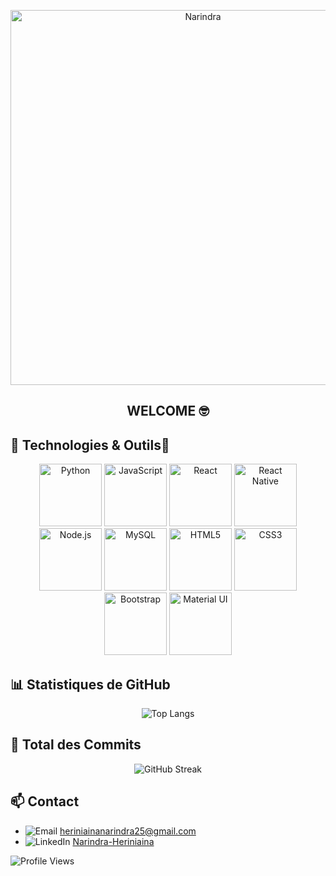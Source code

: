 <p align="center">
  <img src="https://media.giphy.com/media/v1.Y2lkPTc5MGI3NjExNjYxaHY5cjJnNm5neG8xZzNmMmpkbDh4NGxjMGNtMmF5aGRoNW44YiZlcD12MV9pbnRlcm5hbF9naWZfYnlfaWQmY3Q9Zw/27c7Jo2GU5tpCEQT0y/giphy.gif" alt="Narindra" width="600"/>
</p>
<h2 align="center">WELCOME  🤓</h2>


## 🔧 Technologies & Outils🔧
<p align="center">
  <img src="https://img.shields.io/badge/-Python-333333?style=flat&logo=python&logoWidth=40" alt="Python" width="100"/>
  <img src="https://img.shields.io/badge/-JavaScript-333333?style=flat&logo=javascript&logoWidth=40" alt="JavaScript" width="100"/>
  <img src="https://img.shields.io/badge/-React-333333?style=flat&logo=react&logoWidth=40" alt="React" width="100"/>
  <img src="https://img.shields.io/badge/-React%20Native-61DAFB?style=flat&logo=react&logoColor=white&logoWidth=40" alt="React Native" width="100"/>
  <img src="https://img.shields.io/badge/-Node.js-339933?style=flat&logo=node.js&logoColor=white&logoWidth=40" alt="Node.js" width="100"/>
  <img src="https://img.shields.io/badge/-MySQL-4479A1?style=flat&logo=mysql&logoWidth=40" alt="MySQL" width="100"/>
  <img src="https://img.shields.io/badge/-HTML5-E34F26?style=flat&logo=html5&logoWidth=40" alt="HTML5" width="100"/>
  <img src="https://img.shields.io/badge/-CSS3-1572B6?style=flat&logo=css3&logoWidth=40" alt="CSS3" width="100"/>
  <img src="https://img.shields.io/badge/-Bootstrap-563D7C?style=flat&logo=bootstrap&logoWidth=40" alt="Bootstrap" width="100"/>
  <img src="https://img.shields.io/badge/-Material%20UI-0081CB?style=flat&logo=material-ui&logoWidth=40" alt="Material UI" width="100"/>

</p>

## 📊 Statistiques de GitHub

<p align="center">
  <img src="https://github-readme-stats.vercel.app/api/top-langs/?username=Narindrakoko&layout=compact&theme=radical" alt="Top Langs"/>
</p>

## 🚀 Total des Commits

<p align="center">
  <img src="https://github-readme-streak-stats.herokuapp.com/?user=Narindrakoko&theme=radical" alt="GitHub Streak"/>
</p>

## 📫  Contact

- ![Email](https://img.shields.io/badge/Email-D14836?style=for-the-badge&logo=gmail&logoColor=white) [heriniainanarindra25@gmail.com](mailto:heriniainanarindra25@gmail.com)
- ![LinkedIn](https://img.shields.io/badge/LinkedIn-0077B5?style=for-the-badge&logo=linkedin&logoColor=white) [Narindra-Heriniaina](https://www.linkedin.com/in/narindra-heriniaina)

![Profile Views](https://komarev.com/ghpvc/?username=Narindrakoko&style=flat-square&color=blue)
